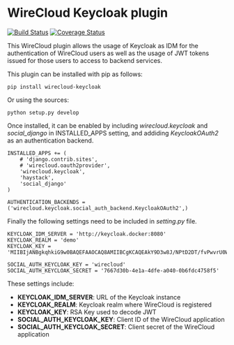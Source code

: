 # WireCloud Keycloak plugin

[![Build Status](https://travis-ci.org/Ficodes/wirecloud-keycloak.svg?branch=master)](https://travis-ci.org/Ficodes/wirecloud-keycloak)
[![Coverage Status](https://coveralls.io/repos/github/Ficodes/wirecloud-keycloak/badge.svg?branch=master)](https://coveralls.io/github/Ficodes/wirecloud-keycloak?branch=master)

This WireCloud plugin allows the usage of Keycloak as IDM for the authentication of WireCloud
users as well as the usage of JWT tokens issued for those users to access to backend services.

This plugin can be installed with pip as follows:

```
pip install wirecloud-keycloak
```

Or using the sources:

```
python setup.py develop
```

Once installed, it can be enabled by including *wirecloud.keycloak* and *social_django*
in INSTALLED_APPS setting, and addiding *KeycloakOAuth2* as an authentication backend.

```
INSTALLED_APPS += (
    # 'django.contrib.sites',
    # 'wirecloud.oauth2provider',
    'wirecloud.keycloak',
    'haystack',
    'social_django'
)

AUTHENTICATION_BACKENDS = ('wirecloud.keycloak.social_auth_backend.KeycloakOAuth2',)
```

Finally the following settings need to be included in *setting.py* file.

```
KEYCLOAK_IDM_SERVER = 'http://keycloak.docker:8080'
KEYCLOAK_REALM = 'demo'
KEYCLOAK_KEY = 'MIIBIjANBgkqhkiG9w0BAQEFAAOCAQ8AMIIBCgKCAQEAkY9D3w8J/NPtD2DT/fvPwvrU0WBtw7F6mDTV8JG3TjsrQF4HCEjExDYN9M+5GeJTu8WNfDFUzEfuq7OS/3FRLgZJnV0naYlQsH50l5vCzMD2p9vSSECHBDuz/woObHujgtQckPDv7wyWjihn4EJthI4K08Fb06quijux0M+mazF5WDqlOy3UuKlfERv8JskpOBjwnhCMwz5zv/ox8Y++AiBXlL4stqok29AXANt29+A8LvYDNXiSYuHZJeAk3oxI7G8PYQHFOTynR41hm8xNxPf8YSx2nS7ZfHBPtt9rz7QdPZ9LmXwKPpo+ml92YfHSPcmW2beOuILJ1DW8ZO5eZQIDAQAB'

SOCIAL_AUTH_KEYCLOAK_KEY = 'wirecloud'
SOCIAL_AUTH_KEYCLOAK_SECRET = '7667d30b-4e1a-4dfe-a040-0b6fdc4758f5'

```

These settings include:
* **KEYCLOAK_IDM_SERVER**: URL of the Keycloak instance
* **KEYCLOAK_REALM**: Keycloak realm where WireCloud is registered
* **KEYCLOAK_KEY**: RSA Key used to decode JWT
* **SOCIAL_AUTH_KEYCLOAK_KEY**: Client ID of the WireCloud application
* **SOCIAL_AUTH_KEYCLOAK_SECRET**: Client secret of the WireCloud application
